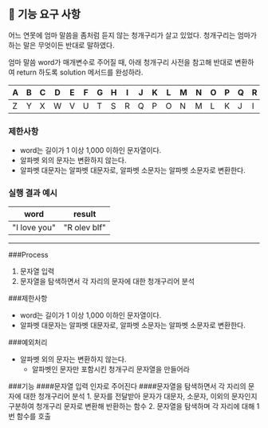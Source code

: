 ## 🚀 기능 요구 사항

어느 연못에 엄마 말씀을 좀처럼 듣지 않는 청개구리가 살고 있었다. 청개구리는 엄마가 하는 말은 무엇이든 반대로 말하였다.

엄마 말씀 word가 매개변수로 주어질 때, 아래 청개구리 사전을 참고해 반대로 변환하여 return 하도록 solution 메서드를 완성하라.

| A | B | C | D | E | F | G | H | I | J | K | L | M | N | O | P | Q | R | S | T | U | V | W | X | Y | Z |
| --- | --- | --- | --- | --- | --- | --- | --- | --- | --- | --- | --- | --- | --- | --- | --- | --- | --- | --- | --- | --- | --- | --- | --- | --- | --- |
| Z | Y | X | W | V | U | T | S | R | Q | P | O | N | M | L | K | J | I | H | G | F | E | D | C | B | A |

### 제한사항

- word는 길이가 1 이상 1,000 이하인 문자열이다.
- 알파벳 외의 문자는 변환하지 않는다.
- 알파벳 대문자는 알파벳 대문자로, 알파벳 소문자는 알파벳 소문자로 변환한다.

### 실행 결과 예시

| word | result |
| --- | --- |
| "I love you" | "R olev blf" |
---------------------------------
###Process
1. 문자열 입력
2. 문자열을 탐색하면서 각 자리의 문자에 대한 청개구리어 분석

###제한사항
- word는 길이가 1 이상 1,000 이하인 문자열이다.
- 알파벳 대문자는 알파벳 대문자로, 알파벳 소문자는 알파벳 소문자로 변환한다.

###예외처리
- 알파벳 외의 문자는 변환하지 않는다.
  - 알파벳인 문자만 포함시킨 청개구리 문자열을 만들어라

###기능
####문자열 입력
    인자로 주어진다
####문자열을 탐색하면서 각 자리의 문자에 대한 청개구리어 분석
    1. 문자를 전달받아 문자가 대문자, 소문자, 이외의 문자인지 구분하여 청개구리 문자로 변환해 반환하는 함수
    2. 문자열을 탐색하며 각 자리에 대해 1번 함수를 호출